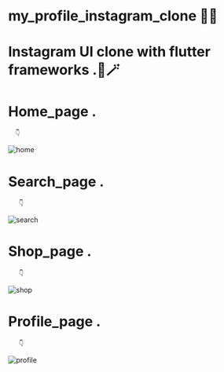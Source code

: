 # my_profile_instagram_clone 👩‍💻

# Instagram UI clone with flutter frameworks .🤞🪄

# Home_page .

      👇

![home](https://user-images.githubusercontent.com/105273927/185968282-425662d9-dab7-4d5f-9ee3-4b55d26d2fa1.png)

# Search_page .

       👇
       
![search](https://user-images.githubusercontent.com/105273927/185968306-35d63389-766b-464c-bf92-77dfa5001219.png)

# Shop_page .

       👇
       
![shop](https://user-images.githubusercontent.com/105273927/185968314-971b8ee1-85b6-4533-a53b-160f58524a7b.png)

# Profile_page .
       
       👇
![profile](https://user-images.githubusercontent.com/105273927/185968325-40c76cbc-bae4-44e1-8ffb-b39b32f3891d.png)
